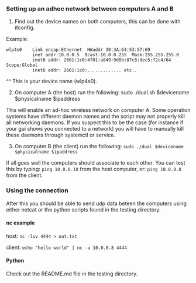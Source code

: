 ### Setting up an adhoc network between computers A and B

1) Find out the device names on both computers, this can be done with ifconfig.

Example:

    wlp4s0    Link encap:Ethernet  HWaddr 30:3A:64:53:57:69
              inet addr:10.0.0.5  Bcast:10.0.0.255  Mask:255.255.255.0
              inet6 addr: 2601:1c0:4f01:a849:9d8b:87c8:dec5:f2c4/64 Scope:Global
              inet6 addr: 2601:1c0:............. etc..

 ^^ This is your device name (wlp4s0).

2) On computer A (the host) run the following:
    sudo ./dual.sh $devicename $physicalname $ipaddress

This will enable an ad-hoc wireless network on computer A.
Some operation systems have different daemon names and the script may not properly kill all networking daemons. If you suspect this to be the case (for instance if your gui shows you connected to a network) you will have to manually kill these daemons through systemctl or service.

3) On computer B (the client) run the following:
`sudo ./dual $devicename $physicalname $ipaddress`

If all goes well the computers should associate to each other. You can test this by typing:
`ping 10.0.0.10`
from the host computer, or:
`ping 10.0.0.8`
from the client.

### Using the connection

After this you should be able to send udp data beteen the computers using either netcat or the python scripts found in the testing directory.

#### nc example

host:
`nc -luv 4444 > out.txt`

client:
`echo "hello world" | nc -u 10.0.0.8 4444`

#### Python

Check out the README.md file in the testing directory.
